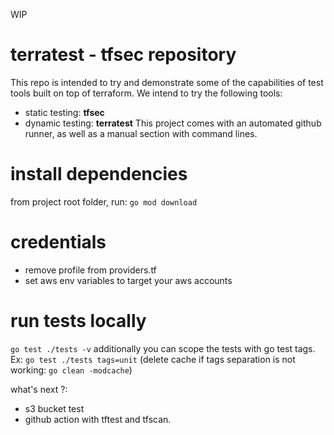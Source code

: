 WIP
# terratest - tfsec repository
This repo is intended to try and demonstrate some of the capabilities of test tools built on top of terraform. We intend to try the following tools:
- static testing: **tfsec**
- dynamic testing: **terratest**
This project comes with an automated github runner, as well as a manual section with command lines.


# install dependencies
from project root folder, run: 
`go mod download`  

# credentials
- remove profile from providers.tf
- set aws env variables to target your aws accounts

# run tests locally 
`go test ./tests -v`
additionally you can scope the tests with go test tags. Ex: `go test ./tests tags=unit`
(delete cache if tags separation is not working: `go clean -modcache`)


what's next ?:
- s3 bucket test
- github action with tftest and tfscan.
